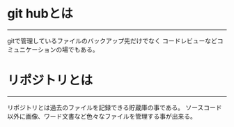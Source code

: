 # git hubとは
---
gitで管理しているファイルのバックアップ先だけでなく
コードレビューなどコミュニケーションの場でもある。

# リポジトリとは
---
リポジトリとは過去のファイルを記録できる貯蔵庫の事である。
ソースコード以外に画像、ワード文書など色々なファイルを管理する事が出来る。


